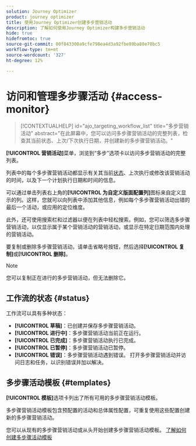 ```yaml
---
solution: Journey Optimizer
product: journey optimizer
title: 使用Journey Optimizer创建多步营销活动
description: 了解如何使用Journey Optimizer构建多步营销活动
hide: true
hidefromtoc: true
source-git-commit: 00f843300a9cfe798ea4d3a92fbe89ba80e70bc5
workflow-type: tm+mt
source-wordcount: '327'
ht-degree: 12%

---
```


# 访问和管理多步骤活动 {#access-monitor}

>[!CONTEXTUALHELP]
>id="ajo_targeting_workflow_list"
>title="多步营销活动"
>abstract="在此屏幕中，您可以访问多步骤营销活动的完整列表，检查其当前状态、上次/下次执行日期，并创建新的多步骤营销活动。"

**[!UICONTROL 营销活动]**&#x200B;菜单，浏览到“多步”选项卡以访问多步营销活动的完整列表。


列表中的每个多步骤营销活动都显示有关其当前[状态](#status)、上次执行或修改该营销活动的时间，以及下一个计划执行日期和时间的信息。

可以通过单击列表右上角的&#x200B;**[!UICONTROL 为自定义版面配置列]**&#x200B;图标来自定义显示的列。这样，您就可以向列表中添加其他信息，例如每个多步骤营销活动出错的最后一个活动，或应用的定位维度。

此外，还可使用搜索栏和过滤器以便在列表中轻松搜索。例如，您可以筛选多步骤营销活动，以仅显示属于某个营销活动的营销活动，或显示在特定日期范围内处理的营销活动。

要复制或删除多步骤营销活动，请单击省略号按钮，然后选择&#x200B;**[!UICONTROL 复制]**&#x200B;或&#x200B;**[!UICONTROL 删除]**。

>[!NOTE]
>
>您可以复制正在进行的多步营销活动，但无法删除它。

## 工作流的状态 {#status}

工作流可以具有多种状态：

* **[!UICONTROL 草稿]**：已创建并保存多步骤营销活动。
* **[!UICONTROL 进行中]**：多步骤营销活动当前正在运行。
* **[!UICONTROL 已完成]**：多步骤营销活动执行已完成。
* **[!UICONTROL 已暂停]**：多步骤营销活动已暂停。
* **[!UICONTROL 错误]**：多步骤营销活动遇到错误。 打开多步骤营销活动并访问日志和任务，以识别错误并加以解决。


## 多步骤活动模板 {#templates}

**[!UICONTROL 模板]**&#x200B;选项卡列出了所有可用的多步骤营销活动模板。

多步骤营销活动模板包含预配置的活动和总体属性配置，可重复使用这些配置创建新的多步骤营销活动。

您可以从现有的多步骤营销活动或从头开始创建多步骤营销活动模板。 [了解如何创建多步骤活动模板](create-ms-campaign.md#campaign-templates)
